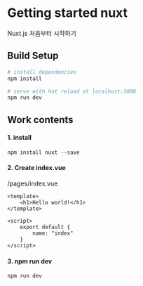 # Getting started nuxt
Nuxt.js 처음부터 시작하기

## Build Setup

``` bash
# install dependencies
npm install

# serve with hot reload at localhost:3000
npm run dev
```

## Work contents

#### 1. install
```
npm install nuxt --save
```

#### 2. Create index.vue
/pages/index.vue
```
<template>
    <h1>Hello world!</h1>
</template>

<script>
    export default {
        name: "index"
    }
</script>
```    
#### 3. npm run dev
```
npm run dev
```



